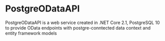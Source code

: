 # PostgreODataAPI
PostgreODataAPI is a web service created in .NET Core 2.1, PostgreSQL 10 to provide OData endpoints with postgre-conntected data context and entity framework models
